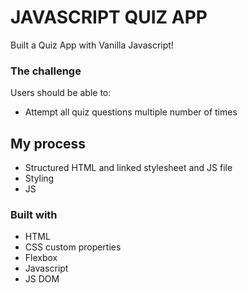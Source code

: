 # JAVASCRIPT QUIZ APP

Built a Quiz App with Vanilla Javascript! 

### The challenge

Users should be able to:

- Attempt all quiz questions multiple number of times

## My process
- Structured HTML and linked stylesheet and JS file
- Styling 
- JS 

### Built with

-  HTML
- CSS custom properties
- Flexbox
- Javascript 
- JS DOM





